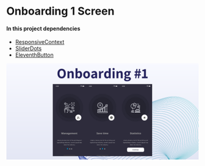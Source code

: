 # Onboarding 1 Screen

#### In this project dependencies
- [ResponsiveContext]
- [SliderDots]
- [EleventhButton]

![](onboarding_1.png)


[//]: #Ref
[ResponsiveContext]: https://github.com/jamescardona11/starter_kit_flutter/blob/main/reusable_ui_flutter/lib/config/responsive_extension.dart

[EleventhButton]: https://github.com/jamescardona11/starter_kit_flutter/blob/main/reusable_ui_flutter/lib/widgets/buttons/eleventh_button_widget.dart

[SliderDots]: https://github.com/jamescardona11/starter_kit_flutter/blob/main/reusable_ui_flutter/lib/widgets/slider/slider_dots.dart